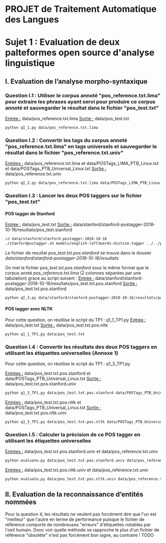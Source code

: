 # PROJET de Traitement Automatique des Langues

# Sujet 1 : Evaluation de deux palteformes open source d'analyse linguistique

## I. Evaluation de l’analyse morpho-syntaxique

### Question I.1 : Utiliser le corpus annoté "pos_reference.txt.lima" pour extraire les phrases ayant servi pour produire ce corpus annoté et sauvegarder le résultat dans le fichier "pos_test.txt"
<u>Entrée :</u> data/pos_reference.txt.lima
<u>Sortie :</u> data/pos_test.txt
```bash
python qI_1.py data/pos_reference.txt.lima
```


### Question I.2 : Convertir les tags du corpus annoté "pos_reference.txt.lima" en tags universels et sauvegarder le résultat dans le fichier "pos_reference.txt.univ"
<u>Entrées :</u> data/pos_reference.txt.lima et data/POSTags_LIMA_PTB_Linux.txt et data/POSTags_PTB_Universal_Linux.txt
<u>Sortie :</u> data/pos_reference.txt.univ
```bash
python qI_2.py data/pos_reference.txt.lima data/POSTags_LIMA_PTB_Linux.txt data/POSTags_PTB_Universal_Linux.txt
```


### Question I.3 : Lancer les deux POS taggers sur le fichier "pos_test.txt"
#### POS tagger de Stanford
<u>Entrée :</u> data/pos_test.txt
<u>Sortie :</u> data/stanford/stanford-postagger-2018-10-16/resultats/pos_test.stanford
```bash
cd data/stanford/stanford-postagger-2018-10-16
./stanfordpostagger.sh models/english-left3words-distsim.tagger ../../pos_test.txt > resultats/pos_test.txt.pos.stanford
```
Le fichier de resultat _pos_test.txt.pos.stanford_ se trouve dans le dossier _data/stanford/stanford-postagger-2018-10-16/resultats_

On met le fichier _pos_test.txt.pos.stanford_ sous le même format que le corpus anoté _pos_reference.txt.lima_ (2 colonnes séparées par une tabulation) grace au script suivant :
<u>Entrée :</u> data/stanford/stanford-postagger-2018-10-16/resultats/pos_test.txt.pos.stanford
<u>Sortie :</u> data/pos_test.txt.pos.stanford
```bash
python qI_3.py data/stanford/stanford-postagger-2018-10-16/resultats/pos_test.txt.pos.stanford data/pos_test.txt.pos.stanford
```

#### POS tagger avec NLTK
Pour cette question, on réutilise le script du TP1 : q1_1_TP1.py
<u>Entrée :</u> data/pos_test.txt
<u>Sortie :</u> data/pos_test.txt.pos.nltk
```bash
python q1_1_TP1.py data/pos_test.txt
```


### Question I.4 : Convertir les résultats des deux POS taggers en utilisant les étiquettes universelles (Annexe 1)
Pour cette question, on réutilise le script du TP1 : q1_3_TP1.py

<u>Entrées :</u> data/pos_test.txt.pos.stanford et data/POSTags_PTB_Universal_Linux.txt
<u>Sortie :</u> data/pos_test.txt.pos.stanford.univ
```bash
python q1_3_TP1.py data/pos_test.txt.pos.stanford data/POSTags_PTB_Universal_Linux.txt
```

<u>Entrées :</u> data/pos_test.txt.pos.nltk et data/POSTags_PTB_Universal_Linux.txt
<u>Sortie :</u> data/pos_test.txt.pos.nltk.univ
```bash
python q1_3_TP1.py data/pos_test.txt.pos.nltk data/POSTags_PTB_Universal_Linux.txt
```


### Question I.5 : Calculer la précision de ce POS tagger en utilisant les étiquettes universelles

<u>Entrées :</u> data/pos_test.txt.pos.stanford.univ et data/pos_reference.txt.univ
```bash
python evaluate.py data/pos_test.txt.pos.stanford.univ data/pos_reference.txt.univ
```

<u>Entrées :</u> data/pos_test.txt.pos.nltk.univ et data/pos_reference.txt.univ
```bash
python evaluate.py data/pos_test.txt.pos.nltk.univ data/pos_reference.txt.univ
```


## II. Evaluation de la reconnaissance d’entités nommées


Pour la question 4, les résultats ne veulent pas forcément dire que l'un est "meilleur" que l'autre en terme de performance puisque le fichier de référence comporte de nombreuses "erreurs" d'étiquettes notables par l'oeil humain.
Donc voir quelle méthode se rapproche le plus d'un fichier de référence "obsolète" n'est pas forcément bon signe, au contraire ! TODO